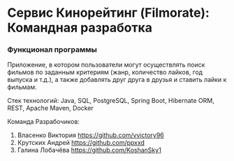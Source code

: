 # Сервис Кинорейтинг (Filmorate): Командная разработка

### Функционал программы

Приложение, в котором пользователи могут
осуществлять поиск фильмов по заданным критериям (жанр, количество лайков, год
выпуска и т.д.), а также добавлять друг друга в друзья и ставить лайки к фильмам.

Стек технологий: Java, SQL, PostgreSQL, Spring Boot, Hibernate ORM, REST, Apache Maven, Docker

Команда Разрабочиков:
1. Власенко Виктория https://github.com/vvictory96
2. Крутских Андрей https://github.com/ppxxd
3. Галина Лобачёва https://github.com/KoshanSky1
